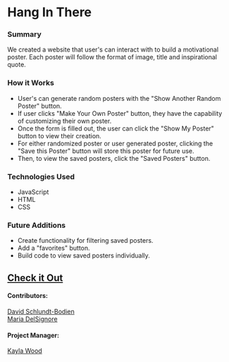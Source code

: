 # Hang In There

### Summary
We created a website that user's can interact with to build a motivational poster.  Each poster will follow the format of image, title and inspirational quote. 

### How it Works
- User's can generate random posters with the "Show Another Random Poster" button.  
- If user clicks "Make Your Own Poster" button, they have the capability of customizing their own poster.  
- Once the form is filled out, the user can click the "Show My Poster" button to view their creation.
- For either randomized poster or user generated poster, clicking the "Save this Poster" button will store this poster for future use.  
- Then, to view the saved posters, click the "Saved Posters" button. 

### Technologies Used
- JavaScript
- HTML
- CSS

### Future Additions
- Create functionality for filtering saved posters.
- Add a "favorites" button.
- Build code to view saved posters individually.


## [Check it Out](https://madhaus4.github.io/hang-in-there-boilerplate/)

#### Contributors:
[David Schlundt-Bodien](https://github.com/Davidschlundtbodien")
<br>
[Maria DelSignore](https://github.com/madhaus4")

#### Project Manager:
[Kayla Wood](https://github.com/kaylaewood")
